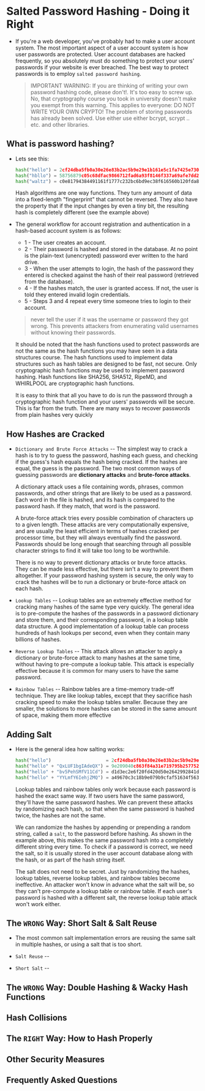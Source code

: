 # Salted Password Hashing - Doing it Right

- If you're a web developer, you've probably had to make a user account system. The most important aspect of a user account system is how user passwords are protected. User account databases are hacked frequently, so you absolutely must do something to protect your users' passwords if your website is ever breached. The best way to protect passwords is to employ `salted password hashing`.

  > IMPORTANT WARNING: If you are thinking of writing your own password hashing code, please don't!. It's too easy to screw up. No, that cryptography course you took in university doesn't make you exempt from this warning. This applies to everyone: DO NOT WRITE YOUR OWN CRYPTO! The problem of storing passwords has already been solved. Use either use either bcrypt, scrypt .. etc. and other libraries.

## What is password hashing?

- Lets see this:
  ```python
  hash("hello") = 2cf24dba5fb0a30e26e83b2ac5b9e29e1b161e5c1fa7425e73043362938b9824
  hash("hbllo") = 58756879c05c68dfac9866712fad6a93f8146f337a69afe7dd238f3364946366
  hash("waltz") = c0e81794384491161f1777c232bc6bd9ec38f616560b120fda8e90f383853542
  ```
  Hash algorithms are one way functions. They turn any amount of data into a fixed-length "fingerprint" that cannot be reversed. They also have the property that if the input changes by even a tiny bit, the resulting hash is completely different (see the example above)
  
- The general workflow for account registration and authentication in a hash-based account system is as follows:
  - 1 - The user creates an account.
  - 2 - Their password is hashed and stored in the database. At no point is the plain-text (unencrypted) password ever written to the hard drive.
  - 3 - When the user attempts to login, the hash of the password they entered is checked against the hash of their real password (retrieved from the database).
  - 4 - If the hashes match, the user is granted access. If not, the user is told they entered invalid login credentials.
  - 5 - Steps 3 and 4 repeat every time someone tries to login to their account.
  
  > never tell the user if it was the username or password they got wrong. This prevents attackers from enumerating valid usernames without knowing their passwords.
  
  It should be noted that the hash functions used to protect passwords are not the same as the hash functions you may have seen in a data structures course. The hash functions used to implement data structures such as hash tables are designed to be fast, not secure. Only cryptographic hash functions may be used to implement password hashing. Hash functions like SHA256, SHA512, RipeMD, and WHIRLPOOL are cryptographic hash functions.
  
  It is easy to think that all you have to do is run the password through a cryptographic hash function and your users' passwords will be secure. This is far from the truth. There are many ways to recover passwords from plain hashes very quickly

## How Hashes are Cracked

- `Dictionary and Brute Force Attacks` -- The simplest way to crack a hash is to try to guess the password, hashing each guess, and checking if the guess's hash equals the hash being cracked. If the hashes are equal, the guess is the password. The two most common ways of guessing passwords are __dictionary attacks__ and __brute-force attacks__.

  A dictionary attack uses a file containing words, phrases, common passwords, and other strings that are likely to be used as a password. Each word in the file is hashed, and its hash is compared to the password hash. If they match, that word is the password.
  
  A brute-force attack tries every possible combination of characters up to a given length. These attacks are very computationally expensive, and are usually the least efficient in terms of hashes cracked per processor time, but they will always eventually find the password. Passwords should be long enough that searching through all possible character strings to find it will take too long to be worthwhile.
  
  There is no way to prevent dictionary attacks or brute force attacks. They can be made less effective, but there isn't a way to prevent them altogether. If your password hashing system is secure, the only way to crack the hashes will be to run a dictionary or brute-force attack on each hash.
  
- `Lookup Tables` -- Lookup tables are an extremely effective method for cracking many hashes of the same type very quickly. The general idea is to pre-compute the hashes of the passwords in a password dictionary and store them, and their corresponding password, in a lookup table data structure. A good implementation of a lookup table can process hundreds of hash lookups per second, even when they contain many billions of hashes.

- `Reverse Lookup Tables` -- This attack allows an attacker to apply a dictionary or brute-force attack to many hashes at the same time, without having to pre-compute a lookup table. This attack is especially effective because it is common for many users to have the same password.

- `Rainbow Tables` -- Rainbow tables are a time-memory trade-off technique. They are like lookup tables, except that they sacrifice hash cracking speed to make the lookup tables smaller. Because they are smaller, the solutions to more hashes can be stored in the same amount of space, making them more effective

## Adding Salt

- Here is the general idea how salting works:
  ```python
  hash("hello")                    = 2cf24dba5fb0a30e26e83b2ac5b9e29e1b161e5c1fa7425e73043362938b9824
  hash("hello" + "QxLUF1bgIAdeQX") = 9e209040c863f84a31e719795b2577523954739fe5ed3b58a75cff2127075ed1
  hash("hello" + "bv5PehSMfV11Cd") = d1d3ec2e6f20fd420d50e2642992841d8338a314b8ea157c9e18477aaef226ab
  hash("hello" + "YYLmfY6IehjZMQ") = a49670c3c18b9e079b9cfaf51634f563dc8ae3070db2c4a8544305df1b60f007
  ```
  Lookup tables and rainbow tables only work because each password is hashed the exact same way. If two users have the same password, they'll have the same password hashes. We can prevent these attacks by randomizing each hash, so that when the same password is hashed twice, the hashes are not the same.
  
  We can randomize the hashes by appending or prepending a random string, called a `salt`, to the password before hashing. As shown in the example above, this makes the same password hash into a completely different string every time. To check if a password is correct, we need the salt, so it is usually stored in the user account database along with the hash, or as part of the hash string itself.
  
  The salt does not need to be secret. Just by randomizing the hashes, lookup tables, reverse lookup tables, and rainbow tables become ineffective. An attacker won't know in advance what the salt will be, so they can't pre-compute a lookup table or rainbow table. If each user's password is hashed with a different salt, the reverse lookup table attack won't work either.

## The `WRONG` Way: Short Salt & Salt Reuse

- The most common salt implementation errors are reusing the same salt in multiple hashes, or using a salt that is too short.

- `Salt Reuse` --

- `Short Salt` -- 

## The `WRONG` Way: Double Hashing & Wacky Hash Functions

## Hash Collisions

## The `RIGHT` Way: How to Hash Properly

## Other Security Measures

## Frequently Asked Questions
